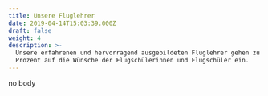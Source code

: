 ```yaml
---
title: Unsere Fluglehrer
date: 2019-04-14T15:03:39.000Z
draft: false
weight: 4
description: >-
  Unsere erfahrenen und hervorragend ausgebildeten Fluglehrer gehen zu hundert
  Prozent auf die Wünsche der Flugschülerinnen und Flugschüler ein.
---
```

no body
